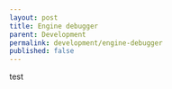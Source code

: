 ```yaml
---
layout: post
title: Engine debugger
parent: Development
permalink: development/engine-debugger
published: false
---
```


test